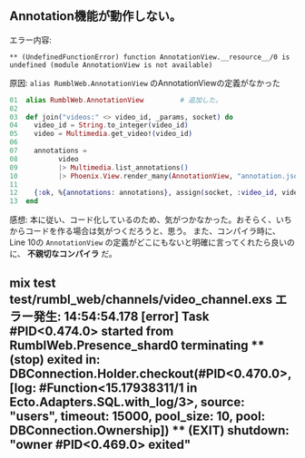 Annotation機能が動作しない。
----
エラー内容:
```
** (UndefinedFunctionError) function AnnotationView.__resource__/0 is undefined (module AnnotationView is not available)
```

原因:
`alias RumblWeb.AnnotationView` のAnnotationViewの定義がなかった

```video_channel.ex
01  alias RumblWeb.AnnotationView         # 追加した。
02
03  def join("videos:" <> video_id, _params, socket) do
04    video_id = String.to_integer(video_id)
05    video = Multimedia.get_video!(video_id)
06
07    annotations =
08          video
09          |> Multimedia.list_annotations()
10          |> Phoenix.View.render_many(AnnotationView, "annotation.json")
11
12    {:ok, %{annotations: annotations}, assign(socket, :video_id, video_id)}
13  end
```


感想:
本に従い、コード化しているのため、気がつかなかった。おそらく、いちからコードを作る場合は気がつくだろうと、思う。
また、コンパイラ時に、Line 10の `AnnotationView` の定義がどこにもないと明確に言ってくれたら良いのに、 **不親切なコンパイラ** だ。


mix test test/rumbl_web/channels/video_channel.exs
エラー発生:
14:54:54.178 [error] Task #PID<0.474.0> started from RumblWeb.Presence_shard0 terminating
** (stop) exited in: DBConnection.Holder.checkout(#PID<0.470.0>, [log: #Function<15.17938311/1 in Ecto.Adapters.SQL.with_log/3>, source: "users", timeout: 15000, pool_size: 10, pool: DBConnection.Ownership])
    ** (EXIT) shutdown: "owner #PID<0.469.0> exited"
------


